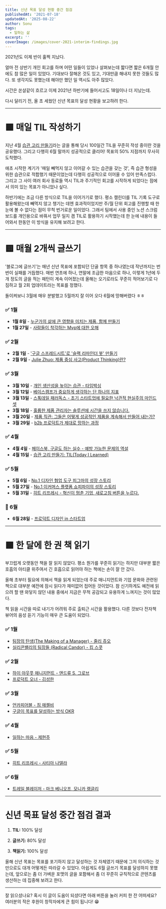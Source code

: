 ```yaml
---
title: 신년 목표 달성 현황 중간 점검
publishedAt: '2021-07-18'
updatedAt: '2025-08-22'
author: Sonu
tags:
  - 일하는 삶
excerpt: ''
coverImage: /images/cover-2021-interim-findings.jpg
---
```



2021년도 이제 반이 훌쩍 지났다.


얼마 전 상반기 개인 회고를 하며 어떤 일들이 있었나 살펴보는데 짧다면 짧은 6개월 안에도 참 많은 일이 있었다. 기대보다 잘해온 것도 있고, 기대만큼 해내지 못한 것들도 많다. 또 생각지도 못했는데 해야만 했던 일 역시도 아주 많았다.


시간은 쏜살같이 흐르고 이제 2021년 하반기에 들어서고도 18일이나 더 지났는데.


다시 달리기 전, 올 초 세웠던 신년 목표의 달성 현황을 보고하려 한다.


---


# 🟩 매일 TIL 작성하기


지난 4월 [습관 고리 만들기](https://sonujung.com/today-i-learned-2021-04)라는 글을 통해 당시 100일간 TIL을 꾸준히 작성 중이란 것을 공유했다. 그리고 다행히 6월 말까지 성공적으로 클리어! 목표의 50% 지점까지 무사히 도착했다.


애초 시작한 계기가 '매일 빼먹지 않고 이어갈 수 있는 습관을 갖는 것', 즉 습관 형성을 위한 습관으로 적합했기 때문이었는데 다행히 성공적으로 이어올 수 있어 만족스럽다. 그리고 그 사이 여러 회사 동료들 역시 TIL과 주기적인 회고를 시작하게 되었다는 점에서 의미 있는 목표가 아니었나 싶다.





하반기에는 조금 다른 방식으로 TIL을 이어가기로 했다. 평소 캘린더를 TIL 기록 도구로 활용해왔는데 빼먹지 않고 챙기는 데엔 효과적이었지만 주/월 단위 회고를 진행할 때 한눈에 볼 수 없다는 점이 무척 번거로운 일이었다. 그래서 팀에서 사용 중인 노션 스크럼 보드를 개인용으로 바꿔서 업무 일지 겸 TIL로 활용하기 시작했는데 한 눈에 내용이 들어와서 한동안 이 방식을 유지해 보려고 한다.





---


# 🟨 매월 2개씩 글쓰기


'블로그에 글쓰기'는 매년 신년 목표에 포함되던 단골 항목 중 하나였는데 작년까지는 번번이 실패를 거듭했다. 매번 연초에 하나, 연말에 조급한 마음으로 하나, 이렇게 1년에 두 개 정도의 글을 적는 패턴이 계속 이어졌는데 올해는 오기로라도 꾸준히 적어보기로 다짐하고 월 2회 업데이트라는 목표를 정했다.


돌이켜보니 3월에 매우 분발했고 5월까지 잘 이어 오다 6월에 망해버렸다 ㅎㅎ


### ✅ 1월

- **1월 8일** - [누군가의 삶에 큰 영향을 미치는 제품, 함께 만들기](https://sonujung.com/hire-sixhop-designers)
- **1월 27일** - [사람들이 착각하는 Mvp에 대한 오해](https://sonujung.com/misunderstanding-about-mvp)

### ✅ 2월

- **2월 1일** - ['구글 스프레드시트'로 '슬랙 리마인더 봇' 만들기](https://sonujung.com/slack-reminder-with-google-spread-sheets)
- **2월 9일** - [Julie Zhuo: 제품 중심 사고(Product Thinking)란?](https://sonujung.com/julie-zhuo-product-thinking)

### ✅ 3월

- **3월 10일** - [개인 생산성을 높이는 습관 - 타임박싱](https://sonujung.com/how-to-be-a-manager-time-boxing)
- **3월 12일** - [베이스캠프가 중요하게 생각하는 단 하나의 지표](https://sonujung.com/jason-fried-s-two-articles)
- **3월 13일** - [스톡데일 패러독스 - 초기 스타트업에 필요한 낙관적 현실주의 마인드 셋](https://sonujung.com/stockdale-paradox)
- **3월 18일** - [훌륭한 제품 관리자는 솔루션에 시간을 쓰지 않습니다.](https://sonujung.com/great-pms-dont-spend-time-on-solution-by-paul-adams)
- **3월 20일** - [제품 직관: 그들은 어떻게 성공적인 제품을 계속해서 만들어 내는가?](https://sonujung.com/product-judgment-article)
- **3월 29일** - [b2b 프로덕트가 제대로 망하는 과정](https://sonujung.com/how-the-b2b-product-destined-to-fail)

### ✅ 4월

- **4월 4일** - [페이스북, 구글도 하는 실수 - 예방 가능한 문제의 역설](https://sonujung.com/the-preventable-problem-paradox)
- **4월 15일** - [습관 고리 만들기: TIL(Today I Learned)](https://sonujung.com/today-i-learned-2021-04)

### ✅ 5월

- **5월 6일** - [No.1 디자인 협업 도구 피그마의 성장 스토리](https://sonujung.com/growth-strategies-of-figma)
- **5월 27일** - [No.1 이커머스 플랫폼 쇼피파이의 성장 스토리](https://sonujung.com/a-brief-history-of-shopify)
- **5월 31일** - [히트 리프레시 - 혁신이 멈춘 기업, 새로고침 버튼을 누르다.](https://sonujung.com/hit-refresh-reading-note)

### 🛑 6월

- **6월 28일** - [프로덕트 디자인 in 스타트업](https://sonujung.com/product-design-in-startup)

---


# 🟩 한 달에 한 권 책 읽기


부끄럽게 오랫동안 책을 잘 읽지 않았다. 평소 뭔가를 꾸준히 읽기는 하지만 대부분 짧은 호흡의 아티클 위주여서 긴 호흡으로 읽어야 하는 책에는 손이 잘 안 갔다.


올해 초부터 필요에 의해서 책을 읽게 되었는데 주로 매니지먼트와 기업 문화와 관련된 책으로 대부분 예전에 잠시 읽다가 재미없어 접어둔 것이었다. 참 신기하게도 예전에 읽으려 할 땐 와닿지 않던 내용 중에서 지금은 무척 공감되고 유용하게 느껴지는 것이 많았다.


책 읽을 시간을 따로 내기가 어려워 주로 출퇴근 시간을 활용했다. 다른 것보다 전자책 뷰어의 음성 듣기 기능이 매우 큰 도움이 되었다.


### ✅ 1월

- [팀장의 탄생(The Making of a Manager) - 줄리 쥬오](https://ridibooks.com/books/754029739)
- [실리콘밸리의 팀장들 (Radical Candor) - 킴 스콧](https://ridibooks.com/books/2167000309)

### ✅ 2월

- [하이 아웃풋 매니지먼트 - 앤드류 S. 그로브](https://ridibooks.com/books/2167000247)
- [프로덕트 오너 - 김성한](https://ridibooks.com/books/620000213)

### ✅ 3월

- [언카피어블 - 짐 매켈비](https://ridibooks.com/books/606002236)
- [구글이 목표를 달성하는 방식 OKR](https://ridibooks.com/books/703000462)

### ✅ 4월

- [일하는 마음 - 제현주](https://ridibooks.com/books/280000111)

### ✅ 5월

- [히트 리프레시 - 사티아 나델라](https://ridibooks.com/books/745000095)

### ✅ 6월

- [트레일 블레이저 - 마크 베니오프, 모니카 랭글리](https://ridibooks.com/books/2040000026)

---


# 신년 목표 달성 중간 점검 결과


1. **TIL:** 100% 달성


2. **글쓰기:** 80% 달성


3. **책읽기:** 100% 달성


올해 신년 목표는 목표를 포기하지 않고 달성하는 것 자체였기 때문에 그저 의식하는 것만으로도 대개 어떻게든 따라갈 수 있었다. 아쉽게도 6월 글쓰기 목표를 달성하지 못했는데, 앞으로는 좀 더 가벼운 포맷의 글을 포함해서 좀 더 꾸준히 규칙적으로 콘텐츠를 생산하는 데 집중해 보려고 한다.


---


잘 읽으셨나요? 혹시 이 글이 도움이 되셨다면 아래 버튼을 눌러 커피 한 잔 어떠세요? 여러분의 작은 후원이 창작자에게 큰 힘이 됩니다! 😁

